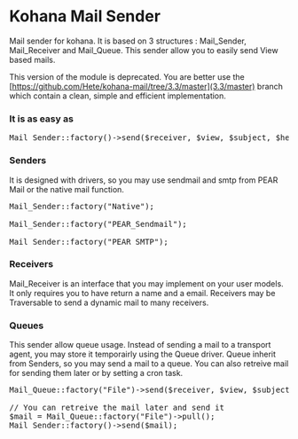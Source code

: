 # Kohana Mail Sender

Mail sender for kohana. It is based on 3 structures : Mail_Sender, Mail_Receiver and Mail_Queue. This sender allow you to easily send View based mails.

This version of the module is deprecated. You are better use the [https://github.com/Hete/kohana-mail/tree/3.3/master](3.3/master) branch which contain a clean, simple and efficient implementation.

### It is as easy as
<pre>
Mail_Sender::factory()->send($receiver, $view, $subject, $headers);
</pre>

### Senders

It is designed with drivers, so you may use sendmail and smtp from PEAR Mail or the native mail function.

<pre>
Mail_Sender::factory("Native");

Mail_Sender::factory("PEAR_Sendmail");

Mail_Sender::factory("PEAR_SMTP");
</pre>

### Receivers

Mail_Receiver is an interface that you may implement on your user models. It only requires you to have return a name and a email. Receivers may be Traversable to send a dynamic mail to many receivers.

### Queues

This sender allow queue usage. Instead of sending a mail to a transport agent, you may store it temporairly using the Queue driver. Queue inherit from Senders, so you may send a mail to a queue. You can also retreive mail for sending them later or by setting a cron task.

<pre>
Mail_Queue::factory("File")->send($receiver, $view, $subject, $headers);

// You can retreive the mail later and send it
$mail = Mail_Queue::factory("File")->pull();
Mail_Sender::factory()->send($mail);
</pre>
